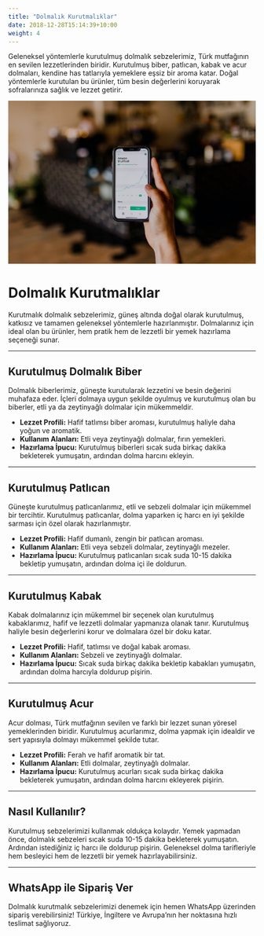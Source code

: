 ```yaml
---
title: "Dolmalık Kurutmalıklar"
date: 2018-12-28T15:14:39+10:00
weight: 4
---
```


Geleneksel yöntemlerle kurutulmuş dolmalık sebzelerimiz, Türk mutfağının en sevilen lezzetlerinden biridir. Kurutulmuş biber, patlıcan, kabak ve acur dolmaları, kendine has tatlarıyla yemeklere eşsiz bir aroma katar. Doğal yöntemlerle kurutulan bu ürünler, tüm besin değerlerini koruyarak sofralarınıza sağlık ve lezzet getirir.


![Accounting Services](/images/austin-distel-nGc5RT2HmF0-unsplash.jpg)

# Dolmalık Kurutmalıklar

Kurutmalık dolmalık sebzelerimiz, güneş altında doğal olarak kurutulmuş, katkısız ve tamamen geleneksel yöntemlerle hazırlanmıştır. Dolmalarınız için ideal olan bu ürünler, hem pratik hem de lezzetli bir yemek hazırlama seçeneği sunar.

---

## Kurutulmuş Dolmalık Biber

Dolmalık biberlerimiz, güneşte kurutularak lezzetini ve besin değerini muhafaza eder. İçleri dolmaya uygun şekilde oyulmuş ve kurutulmuş olan bu biberler, etli ya da zeytinyağlı dolmalar için mükemmeldir.

- **Lezzet Profili:** Hafif tatlımsı biber aroması, kurutulmuş haliyle daha yoğun ve aromatik.
- **Kullanım Alanları:** Etli veya zeytinyağlı dolmalar, fırın yemekleri.
- **Hazırlama İpucu:** Kurutulmuş biberleri sıcak suda birkaç dakika bekleterek yumuşatın, ardından dolma harcını ekleyin.

---

## Kurutulmuş Patlıcan

Güneşte kurutulmuş patlıcanlarımız, etli ve sebzeli dolmalar için mükemmel bir tercihtir. Kurutulmuş patlıcanlar, dolma yaparken iç harcı en iyi şekilde sarması için özel olarak hazırlanmıştır.

- **Lezzet Profili:** Hafif dumanlı, zengin bir patlıcan aroması.
- **Kullanım Alanları:** Etli veya sebzeli dolmalar, zeytinyağlı mezeler.
- **Hazırlama İpucu:** Kurutulmuş patlıcanları sıcak suda 10-15 dakika bekletip yumuşatın, ardından dolma içi ile doldurun.

---

## Kurutulmuş Kabak

Kabak dolmalarınız için mükemmel bir seçenek olan kurutulmuş kabaklarımız, hafif ve lezzetli dolmalar yapmanıza olanak tanır. Kurutulmuş haliyle besin değerlerini korur ve dolmalara özel bir doku katar.

- **Lezzet Profili:** Hafif, tatlımsı ve doğal kabak aroması.
- **Kullanım Alanları:** Sebzeli ve zeytinyağlı dolmalar.
- **Hazırlama İpucu:** Sıcak suda birkaç dakika bekletip kabakları yumuşatın, ardından dolma harcıyla doldurup pişirin.

---

## Kurutulmuş Acur

Acur dolması, Türk mutfağının sevilen ve farklı bir lezzet sunan yöresel yemeklerinden biridir. Kurutulmuş acurlarımız, dolma yapmak için idealdir ve sert yapısıyla dolmayı mükemmel şekilde tutar.

- **Lezzet Profili:** Ferah ve hafif aromatik bir tat.
- **Kullanım Alanları:** Etli dolmalar, zeytinyağlı dolmalar.
- **Hazırlama İpucu:** Kurutulmuş acurları sıcak suda birkaç dakika bekleterek yumuşatın, ardından dolma harcını ekleyerek pişirin.

---

## Nasıl Kullanılır?

Kurutulmuş sebzelerimizi kullanmak oldukça kolaydır. Yemek yapmadan önce, dolmalık sebzeleri sıcak suda 10-15 dakika bekleterek yumuşatın. Ardından istediğiniz iç harcı ile doldurup pişirin. Geleneksel dolma tarifleriyle hem besleyici hem de lezzetli bir yemek hazırlayabilirsiniz.

---

## WhatsApp ile Sipariş Ver

Dolmalık kurutmalık sebzelerimizi denemek için hemen WhatsApp üzerinden sipariş verebilirsiniz! Türkiye, İngiltere ve Avrupa’nın her noktasına hızlı teslimat sağlıyoruz.
